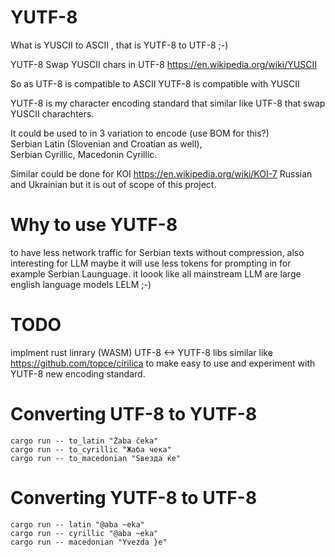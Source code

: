 # YUTF-8
What is YUSCII to ASCII , that is YUTF-8 to UTF-8 ;-)

YUTF-8
Swap YUSCII chars in UTF-8
https://en.wikipedia.org/wiki/YUSCII

So as UTF-8 is compatible to ASCII 
YUTF-8 is compatible with YUSCII

YUTF-8 is my character encoding standard that similar like  UTF-8
that swap YUSCII charachters.

It could be used to in 3 variation to encode (use BOM for this?)  
Serbian Latin (Slovenian and Croatian as well),  
Serbian Cyrillic,
Macedonin Cyrillic.

Similar could be done for  KOI 
https://en.wikipedia.org/wiki/KOI-7 
Russian and Ukrainian 
but it is out of scope of this project.

# Why to use YUTF-8

to have less network traffic for Serbian texts without compression,
also interesting for LLM maybe it will use less tokens for prompting in for example Serbian Launguage. 
it loook like all mainstream LLM are large english language models LELM ;-)

# TODO
implment rust linrary (WASM) UTF-8 <-> YUTF-8 libs similar like https://github.com/topce/cirilica
to make easy to use and experiment with YUTF-8 new encoding standard. 

# Converting UTF-8 to YUTF-8
```
cargo run -- to_latin "Žaba čeka"
cargo run -- to_cyrillic "Жаба чека"
cargo run -- to_macedonian "Ѕвезда ќе"
````
# Converting YUTF-8 to UTF-8
```
cargo run -- latin "@aba ~eka"
cargo run -- cyrillic "@aba ~eka"
cargo run -- macedonian "Yvezda }e"
```
